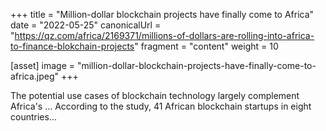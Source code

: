+++
title = "Million-dollar blockchain projects have finally come to Africa"
date = "2022-05-25"
canonicalUrl = "https://qz.com/africa/2169371/millions-of-dollars-are-rolling-into-africa-to-finance-blokchain-projects"
fragment = "content"
weight = 10

[asset]
    image = "million-dollar-blockchain-projects-have-finally-come-to-africa.jpeg"
+++

The potential use cases of blockchain technology largely complement 
Africa's ... According to the study, 41 African blockchain startups in 
eight countries...
